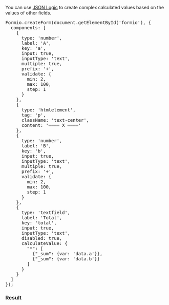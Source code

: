 You can use [JSON Logic](http://jsonlogic.com) to create complex calculated values based on the values of other fields.

<div class="row">
  <div class="col col-sm-7">
<pre>
Formio.createForm(document.getElementById('formio'), {
  components: [
    {
      type: 'number',
      label: 'A',
      key: 'a',
      input: true,
      inputType: 'text',
      multiple: true,
      prefix: '+',
      validate: {
        min: 2,
        max: 100,
        step: 1
      }
    },
    {
      type: 'htmlelement',
      tag: 'p',
      className: 'text-center',
      content: '&mdash;&mdash;&mdash;&mdash; X &mdash;&mdash;&mdash;&mdash;'
    },
    {
      type: 'number',
      label: 'B',
      key: 'b',
      input: true,
      inputType: 'text',
      multiple: true,
      prefix: '+',
      validate: {
        min: 2,
        max: 100,
        step: 1
      }
    },
    {
      type: 'textfield',
      label: 'Total',
      key: 'total',
      input: true,
      inputType: 'text',
      disabled: true,
      calculateValue: {
        "*": [
          {"_sum": {var: 'data.a'}},
          {"_sum": {var: 'data.b'}}
        ]
      }
    }
  ]
});
</pre>
  </div>
  <div class="col col-sm-5">
  <h3>Result</h3>
  <div class="card card-body bg-light">
  <div id="formio"></div>
  <script type="text/javascript">
window.onload = function() {
  Formio.createForm(document.getElementById('formio'), {
    components: [
      {
        type: 'number',
        label: 'A',
        key: 'a',
        input: true,
        inputType: 'text',
        multiple: true,
        prefix: '+',
        validate: {
          min: 2,
          max: 100,
          step: 1
        }
      },
      {
        type: 'htmlelement',
        tag: 'p',
        className: 'text-center',
        content: '&mdash;&mdash;&mdash;&mdash; X &mdash;&mdash;&mdash;&mdash;'
      },
      {
        type: 'number',
        label: 'B',
        key: 'b',
        input: true,
        inputType: 'text',
        multiple: true,
        prefix: '+',
        validate: {
          min: 2,
          max: 100,
          step: 1
        }
      },
      {
        type: 'textfield',
        label: 'Total',
        key: 'total',
        input: true,
        inputType: 'text',
        disabled: true,
        calculateValue: {
          "*": [
            {"_sum": {var: 'data.a'}},
            {"_sum": {var: 'data.b'}}
          ]
        }
      }
    ]
  });
};
  </script>
  </div>
  </div>
</div>

